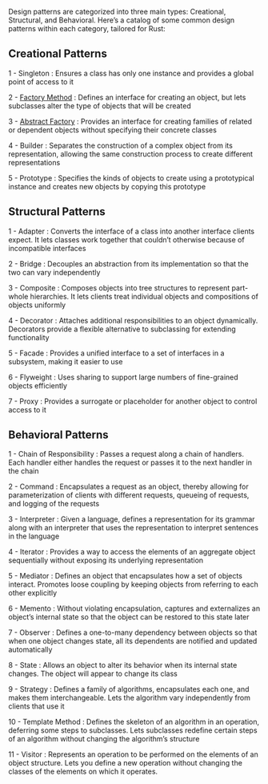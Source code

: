 Design patterns are categorized into three main types: Creational, Structural, and Behavioral. Here’s a catalog of some common design patterns within each category, tailored for Rust:

## Creational Patterns

1 - Singleton : Ensures a class has only one instance and provides a global point of access to it

2 -  [Factory Method](https://github.com/0xkelvin/Design_Pattern_in_Rust/tree/main/example_factory_method) : Defines an interface for creating an object, but lets subclasses alter the type of objects that will be created

3 - [Abstract Factory](https://github.com/0xkelvin/Design_Pattern_in_Rust/tree/main/example_abstract_factory) : Provides an interface for creating families of related or dependent objects without specifying their concrete classes

4 - Builder : Separates the construction of a complex object from its representation, allowing the same construction process to create different representations

5 - Prototype : Specifies the kinds of objects to create using a prototypical instance and creates new objects by copying this prototype



## Structural Patterns
1 - Adapter : Converts the interface of a class into another interface clients expect. It lets classes work together that couldn’t otherwise because of incompatible interfaces

2 - Bridge : Decouples an abstraction from its implementation so that the two can vary independently

3 - Composite : Composes objects into tree structures to represent part-whole hierarchies. It lets clients treat individual objects and compositions of objects uniformly

4 - Decorator : Attaches additional responsibilities to an object dynamically. Decorators provide a flexible alternative to subclassing for extending functionality

5 - Facade : Provides a unified interface to a set of interfaces in a subsystem, making it easier to use

6 - Flyweight : Uses sharing to support large numbers of fine-grained objects efficiently

7 - Proxy : Provides a surrogate or placeholder for another object to control access to it

## Behavioral Patterns
1 - Chain of Responsibility : Passes a request along a chain of handlers. Each handler either handles the request or passes it to the next handler in the chain

2 - Command : Encapsulates a request as an object, thereby allowing for parameterization of clients with different requests, queueing of requests, and logging of the requests

3 - Interpreter : Given a language, defines a representation for its grammar along with an interpreter that uses the representation to interpret sentences in the language

4 - Iterator : Provides a way to access the elements of an aggregate object sequentially without exposing its underlying representation

5 - Mediator : Defines an object that encapsulates how a set of objects interact. Promotes loose coupling by keeping objects from referring to each other explicitly

6 - Memento : Without violating encapsulation, captures and externalizes an object’s internal state so that the object can be restored to this state later

7 - Observer : Defines a one-to-many dependency between objects so that when one object changes state, all its dependents are notified and updated automatically

8 - State : Allows an object to alter its behavior when its internal state changes. The object will appear to change its class

9 - Strategy : Defines a family of algorithms, encapsulates each one, and makes them interchangeable. Lets the algorithm vary independently from clients that use it

10 - Template Method : Defines the skeleton of an algorithm in an operation, deferring some steps to subclasses. Lets subclasses redefine certain steps of an algorithm without changing the algorithm’s structure

11 - Visitor : Represents an operation to be performed on the elements of an object structure. Lets you define a new operation without changing the classes of the elements on which it operates.
